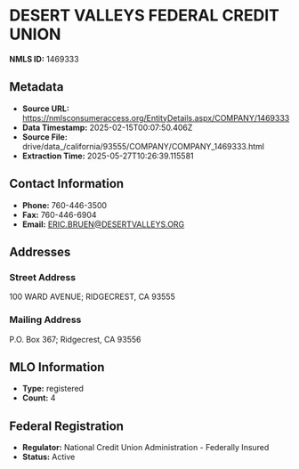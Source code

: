 # DESERT VALLEYS FEDERAL CREDIT UNION

**NMLS ID:** 1469333

## Metadata
- **Source URL:** https://nmlsconsumeraccess.org/EntityDetails.aspx/COMPANY/1469333
- **Data Timestamp:** 2025-02-15T00:07:50.406Z
- **Source File:** drive/data_/california/93555/COMPANY/COMPANY_1469333.html
- **Extraction Time:** 2025-05-27T10:26:39.115581

## Contact Information
- **Phone:** 760-446-3500
- **Fax:** 760-446-6904
- **Email:** ERIC.BRUEN@DESERTVALLEYS.ORG

## Addresses
### Street Address
100 WARD AVENUE; RIDGECREST, CA 93555

### Mailing Address
P.O. Box 367; Ridgecrest, CA 93556

## MLO Information
- **Type:** registered
- **Count:** 4

## Federal Registration
- **Regulator:** National Credit Union Administration - Federally Insured
- **Status:** Active
